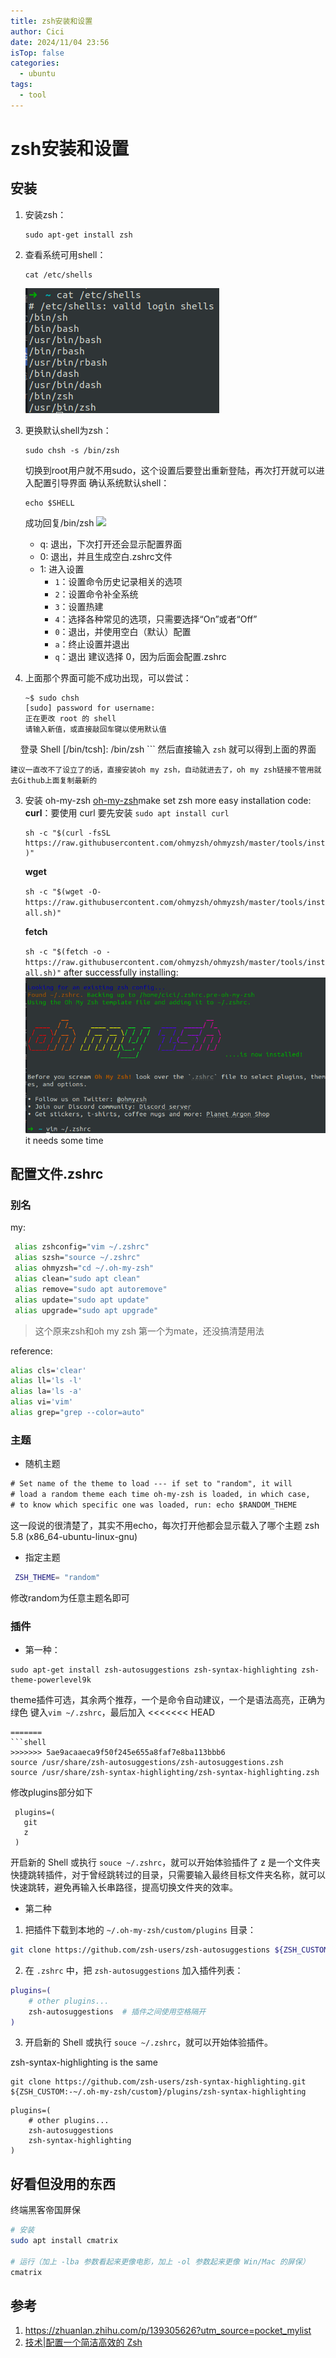 ```yaml
---
title: zsh安装和设置
author: Cici
date: 2024/11/04 23:56
isTop: false
categories:
  - ubuntu
tags:
  - tool
---
```


# zsh安装和设置

## 安装
1. 安装zsh：
	```shell
	sudo apt-get install zsh
	```

2. 查看系统可用shell：
	```shell
	cat /etc/shells
	```
	![](https://raw.githubusercontent.com/acdefg/cdn/main/obsidian/20220419175316.png)

1. 更换默认shell为zsh：
	```shell
	sudo chsh -s /bin/zsh
	```
	切换到root用户就不用sudo，这个设置后要登出重新登陆，再次打开就可以进入配置引导界面
	确认系统默认shell：
	```shell
	echo $SHELL
	```
	成功回复/bin/zsh
	![](https://s2.loli.net/2022/05/01/6QC3pFh5AHnWzbj.png)
	- q: 退出，下次打开还会显示配置界面
	- 0: 退出，并且生成空白.zshrc文件
	- 1: 进入设置
		-   `1`：设置命令历史记录相关的选项
		-   `2`：设置命令补全系统
		-   `3`：设置热建
		-   `4`：选择各种常见的选项，只需要选择“On”或者“Off”
		-   `0`：退出，并使用空白（默认）配置
		-   `a`：终止设置并退出
		-   `q`：退出
	建议选择 0，因为后面会配置.zshrc

2. 上面那个界面可能不成功出现，可以尝试：
	```shell
	~$ sudo chsh  
	[sudo] password for username:  
	正在更改 root 的 shell  
	请输入新值，或直接敲回车键以使用默认值  
    登录 Shell [/bin/tcsh]: /bin/zsh
	```
	然后直接输入 `zsh` 就可以得到上面的界面

```ad-note
建议一直改不了设立了的话，直接安装oh my zsh，自动就进去了，oh my zsh链接不管用就去Github上面复制最新的
```

3. 安装 oh-my-zsh
	[oh-my-zsh](https://github.com/ohmyzsh/ohmyzsh)make set zsh more easy
	installation code:
	**curl**：要使用 curl 要先安装 `sudo apt install curl`
	
	```shell
	sh -c "$(curl -fsSL https://raw.githubusercontent.com/ohmyzsh/ohmyzsh/master/tools/install.sh )"
	``` 
	
	**wget**
	
	`sh -c "$(wget -O- https://raw.githubusercontent.com/ohmyzsh/ohmyzsh/master/tools/install.sh)"`
	
	**fetch**
	
	`sh -c "$(fetch -o - https://raw.githubusercontent.com/ohmyzsh/ohmyzsh/master/tools/install.sh)"`
	after successfully installing:
	![](https://raw.githubusercontent.com/acdefg/cdn/main/obsidian/20220419175238.png)
	it needs some time
## 配置文件.zshrc 
### 别名
my:
```zsh
 alias zshconfig="vim ~/.zshrc"
 alias szsh="source ~/.zshrc" 
 alias ohmyzsh="cd ~/.oh-my-zsh"
 alias clean="sudo apt clean"
 alias remove="sudo apt autoremove"
 alias update="sudo apt update"
 alias upgrade="sudo apt upgrade"
```
>这个原来zsh和oh my zsh 第一个为mate，还没搞清楚用法

reference:
```zsh
alias cls='clear'
alias ll='ls -l'
alias la='ls -a'
alias vi='vim'
alias grep="grep --color=auto"
```
### 主题
- 随机主题
```txt
# Set name of the theme to load --- if set to "random", it will
# load a random theme each time oh-my-zsh is loaded, in which case,
# to know which specific one was loaded, run: echo $RANDOM_THEME
```
这一段说的很清楚了，其实不用echo，每次打开他都会显示载入了哪个主题
zsh 5.8 (x86_64-ubuntu-linux-gnu)
- 指定主题
```zsh
 ZSH_THEME= "random" 
```
修改random为任意主题名即可

### 插件
- 第一种：
```shell
sudo apt-get install zsh-autosuggestions zsh-syntax-highlighting zsh-theme-powerlevel9k
```
theme插件可选，其余两个推荐，一个是命令自动建议，一个是语法高亮，正确为绿色
键入`vim ~/.zshrc`，最后加入
<<<<<<< HEAD
```
=======
```shell
>>>>>>> 5ae9acaaeca9f50f245e655a8faf7e8ba113bbb6
source /usr/share/zsh-autosuggestions/zsh-autosuggestions.zsh
source /usr/share/zsh-syntax-highlighting/zsh-syntax-highlighting.zsh
```
修改plugins部分如下
```
 plugins=(
   git
   z
 )  
```
开启新的 Shell 或执行 `souce ~/.zshrc`，就可以开始体验插件了
z 是一个文件夹快捷跳转插件，对于曾经跳转过的目录，只需要输入最终目标文件夹名称，就可以快速跳转，避免再输入长串路径，提高切换文件夹的效率。
- 第二种
1.  把插件下载到本地的 `~/.oh-my-zsh/custom/plugins` 目录：

```bash
git clone https://github.com/zsh-users/zsh-autosuggestions ${ZSH_CUSTOM:-~/.oh-my-zsh/custom}/plugins/zsh-autosuggestions
```

2. 在 `.zshrc` 中，把 `zsh-autosuggestions` 加入插件列表：

```bash
plugins=(
    # other plugins...
    zsh-autosuggestions  # 插件之间使用空格隔开
)
```

3. 开启新的 Shell 或执行 `souce ~/.zshrc`，就可以开始体验插件。

zsh-syntax-highlighting is the same
```text
git clone https://github.com/zsh-users/zsh-syntax-highlighting.git ${ZSH_CUSTOM:-~/.oh-my-zsh/custom}/plugins/zsh-syntax-highlighting 
```

```text
plugins=(
    # other plugins...
    zsh-autosuggestions
    zsh-syntax-highlighting
)
```

## 好看但没用的东西
终端黑客帝国屏保

```bash
# 安装
sudo apt install cmatrix

# 运行（加上 -lba 参数看起来更像电影，加上 -ol 参数起来更像 Win/Mac 的屏保）
cmatrix
```


## 参考
1. https://zhuanlan.zhihu.com/p/139305626?utm_source=pocket_mylist
2. [技术|配置一个简洁高效的 Zsh](https://linux.cn/article-13030-1.html)